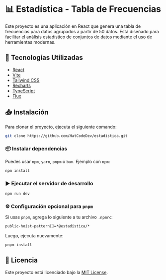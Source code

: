 # 📊 Estadística - Tabla de Frecuencias

Este proyecto es una aplicación en React que genera una tabla de frecuencias para datos agrupados a partir de 50 datos. Está diseñado para facilitar el análisis estadístico de conjuntos de datos mediante el uso de herramientas modernas.

## 🚀 Tecnologías Utilizadas

- [React](https://react.dev/)
- [Vite](https://vitejs.dev/guide/)
- [Tailwind CSS](https://tailwindcss.com/)
- [Recharts](https://recharts.org/)
- [TypeScript](https://www.typescriptlang.org/)
- [Flux](https://facebook.github.io/flux/)

## 📥 Instalación

Para clonar el proyecto, ejecuta el siguiente comando:

```bash
git clone https://github.com/HatCodeDev/estadistica.git
```

### 📦 Instalar dependencias

Puedes usar `npm`, `yarn`, `pnpm` o `bun`. Ejemplo con `npm`:

```bash
npm install
```

### ▶️ Ejecutar el servidor de desarrollo

```bash
npm run dev
```

### ⚙️ Configuración opcional para `pnpm`

Si usas `pnpm`, agrega lo siguiente a tu archivo `.npmrc`:

```bash
public-hoist-pattern[]=*@estadistica/*
```

Luego, ejecuta nuevamente:

```bash
pnpm install
```

## 📄 Licencia

Este proyecto está licenciado bajo la [MIT License](https://github.com/HatCodeDev/estadistica/blob/main/LICENSE).
